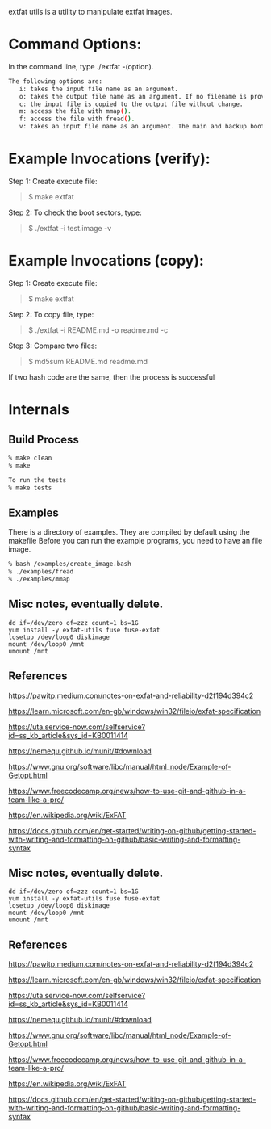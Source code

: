 extfat utils is a utility to manipulate extfat images.

# Command Options:
In the command line, type ./extfat -(option).
```bash
The following options are:
   i: takes the input file name as an argument.
   o: takes the output file name as an argument. If no filename is provided, it will output file name will be the same as the input file name.
   c: the input file is copied to the output file without change.
   m: access the file with mmap().
   f: access the file with fread().
   v: takes an input file name as an argument. The main and backup boot sectors will be read and checked to see if they are the same. if they are not the same, an error message will be written to stdout.
```
# Example Invocations (verify):

Step 1: Create execute file:
> $ make extfat

Step 2: To check the boot sectors, type:
> $ ./extfat -i test.image -v

# Example Invocations (copy):

Step 1: Create execute file:
> $ make extfat

Step 2: To copy file, type:
> $ ./extfat -i README.md -o readme.md -c

Step 3: Compare two files:
> $ md5sum README.md readme.md

If two hash code are the same, then the process is successful

# Internals

## Build Process
```bash
% make clean
% make

To run the tests
% make tests

```

## Examples
There is a directory of examples.  They are compiled by default using the makefile
Before you can run the example programs, you need to have an file image.

```bash
% bash /examples/create_image.bash
% ./examples/fread
% ./examples/mmap
```

## Misc notes, eventually delete.
```
dd if=/dev/zero of=zzz count=1 bs=1G
yum install -y exfat-utils fuse fuse-exfat
losetup /dev/loop0 diskimage 
mount /dev/loop0 /mnt
umount /mnt
```
## References


https://pawitp.medium.com/notes-on-exfat-and-reliability-d2f194d394c2


https://learn.microsoft.com/en-gb/windows/win32/fileio/exfat-specification


https://uta.service-now.com/selfservice?id=ss_kb_article&sys_id=KB0011414


https://nemequ.github.io/munit/#download


https://www.gnu.org/software/libc/manual/html_node/Example-of-Getopt.html


https://www.freecodecamp.org/news/how-to-use-git-and-github-in-a-team-like-a-pro/


https://en.wikipedia.org/wiki/ExFAT


https://docs.github.com/en/get-started/writing-on-github/getting-started-with-writing-and-formatting-on-github/basic-writing-and-formatting-syntax




















## Misc notes, eventually delete.
```
dd if=/dev/zero of=zzz count=1 bs=1G
yum install -y exfat-utils fuse fuse-exfat
losetup /dev/loop0 diskimage 
mount /dev/loop0 /mnt
umount /mnt
```
## References


https://pawitp.medium.com/notes-on-exfat-and-reliability-d2f194d394c2


https://learn.microsoft.com/en-gb/windows/win32/fileio/exfat-specification


https://uta.service-now.com/selfservice?id=ss_kb_article&sys_id=KB0011414


https://nemequ.github.io/munit/#download


https://www.gnu.org/software/libc/manual/html_node/Example-of-Getopt.html


https://www.freecodecamp.org/news/how-to-use-git-and-github-in-a-team-like-a-pro/


https://en.wikipedia.org/wiki/ExFAT


https://docs.github.com/en/get-started/writing-on-github/getting-started-with-writing-and-formatting-on-github/basic-writing-and-formatting-syntax